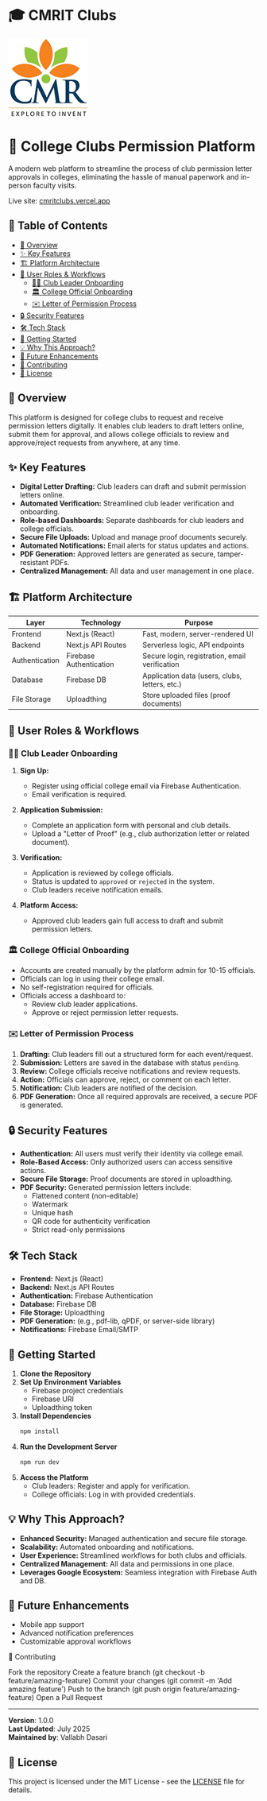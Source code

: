 # 🎓 CMRIT Clubs

![CMR Logo](https://raw.githubusercontent.com/renaissance0ne/cmritclubs/refs/heads/main/cmritclubs/public/logo_small.png)

# 📑 College Clubs Permission Platform 

A modern web platform to streamline the process of club permission letter approvals in colleges, eliminating the hassle of manual paperwork and in-person faculty visits.

Live site: [cmritclubs.vercel.app](https://cmritclubs.vercel.app/)

## 🧭 Table of Contents

- [🧾 Overview](#-overview)
- [✨ Key Features](#-key-features)
- [🏗️ Platform Architecture](#-platform-architecture)
- [👥 User Roles & Workflows](#-user-roles--workflows)
  - [🧑‍💼 Club Leader Onboarding](#-club-leader-onboarding)
  - [🏛️ College Official Onboarding](#-college-official-onboarding)
  - [✉️ Letter of Permission Process](#-letter-of-permission-process)
- [🔒 Security Features](#-security-features)
- [🛠️ Tech Stack](#-tech-stack)
- [🚀 Getting Started](#-getting-started)
- [💡 Why This Approach?](#-why-this-approach)
- [🔮 Future Enhancements](#-future-enhancements)
- [📝 Contributing](#-contributing)
- [📄 License](#-license)

## 🧾 Overview

This platform is designed for college clubs to request and receive permission letters digitally. It enables club leaders to draft letters online, submit them for approval, and allows college officials to review and approve/reject requests from anywhere, at any time.

## ✨ Key Features

- **Digital Letter Drafting:** Club leaders can draft and submit permission letters online.
- **Automated Verification:** Streamlined club leader verification and onboarding.
- **Role-based Dashboards:** Separate dashboards for club leaders and college officials.
- **Secure File Uploads:** Upload and manage proof documents securely.
- **Automated Notifications:** Email alerts for status updates and actions.
- **PDF Generation:** Approved letters are generated as secure, tamper-resistant PDFs.
- **Centralized Management:** All data and user management in one place.

## 🏗️ Platform Architecture

| Layer            | Technology                       | Purpose                                           |
|------------------|----------------------------------|---------------------------------------------------|
| Frontend         | Next.js (React)                  | Fast, modern, server-rendered UI                  |
| Backend          | Next.js API Routes               | Serverless logic, API endpoints                   |
| Authentication   | Firebase Authentication          | Secure login, registration, email verification    |
| Database         | Firebase DB                      | Application data (users, clubs, letters, etc.)    |
| File Storage     | Uploadthing                      | Store uploaded files (proof documents)            |

## 👥 User Roles & Workflows

### 🧑‍💼 Club Leader Onboarding

1. **Sign Up:**
   - Register using official college email via Firebase Authentication.
   - Email verification is required.

2. **Application Submission:**
   - Complete an application form with personal and club details.
   - Upload a "Letter of Proof" (e.g., club authorization letter or related document).

3. **Verification:**
   - Application is reviewed by college officials.
   - Status is updated to `approved` or `rejected` in the system.
   - Club leaders receive notification emails.

4. **Platform Access:**
   - Approved club leaders gain full access to draft and submit permission letters.

### 🏛️ College Official Onboarding

- Accounts are created manually by the platform admin for 10-15 officials.
- Officials can log in using their college email.
- No self-registration required for officials.
- Officials access a dashboard to:
  - Review club leader applications.
  - Approve or reject permission letter requests.

### ✉️ Letter of Permission Process

1. **Drafting:** Club leaders fill out a structured form for each event/request.
2. **Submission:** Letters are saved in the database with status `pending`.
3. **Review:** College officials receive notifications and review requests.
4. **Action:** Officials can approve, reject, or comment on each letter.
5. **Notification:** Club leaders are notified of the decision.
6. **PDF Generation:** Once all required approvals are received, a secure PDF is generated.

## 🔒 Security Features

- **Authentication:** All users must verify their identity via college email.
- **Role-Based Access:** Only authorized users can access sensitive actions.
- **Secure File Storage:** Proof documents are stored in uploadthing.
- **PDF Security:** Generated permission letters include:
  - Flattened content (non-editable)
  - Watermark
  - Unique hash
  - QR code for authenticity verification
  - Strict read-only permissions

## 🛠️ Tech Stack

- **Frontend:** Next.js (React)
- **Backend:** Next.js API Routes
- **Authentication:** Firebase Authentication
- **Database:** Firebase DB
- **File Storage:** Uploadthing
- **PDF Generation:** (e.g., pdf-lib, qPDF, or server-side library)
- **Notifications:** Firebase Email/SMTP

## 🚀 Getting Started

1. **Clone the Repository**
2. **Set Up Environment Variables**
   - Firebase project credentials
   - Firebase URI
   - Uploadthing token
3. **Install Dependencies**
   ```bash
   npm install
   ```
4. **Run the Development Server**
   ```bash
   npm run dev
   ```
5. **Access the Platform**
   - Club leaders: Register and apply for verification.
   - College officials: Log in with provided credentials.

## 💡 Why This Approach?

- **Enhanced Security:** Managed authentication and secure file storage.
- **Scalability:** Automated onboarding and notifications.
- **User Experience:** Streamlined workflows for both clubs and officials.
- **Centralized Management:** All data and permissions in one place.
- **Leverages Google Ecosystem:** Seamless integration with Firebase Auth and DB.

## 🔮 Future Enhancements

- Mobile app support
- Advanced notification preferences
- Customizable approval workflows

📝 Contributing

Fork the repository
Create a feature branch (git checkout -b feature/amazing-feature)
Commit your changes (git commit -m 'Add amazing feature')
Push to the branch (git push origin feature/amazing-feature)
Open a Pull Request

---

**Version**: 1.0.0  
**Last Updated**: July 2025  
**Maintained by**: Vallabh Dasari

## 📄 License

This project is licensed under the MIT License - see the [LICENSE](LICENSE) file for details.
